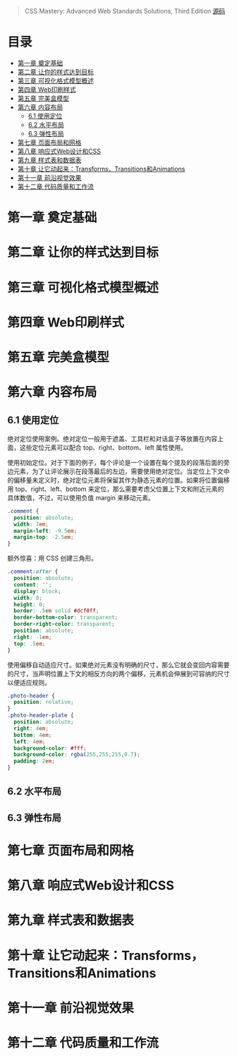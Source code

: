 > CSS Mastery: Advanced Web Standards Solutions, Third Edition
> [源码](https://github.com/GZ0759/css-mastery-16)


# 目录

- [第一章 奠定基础](#第一章-奠定基础)
- [第二章 让你的样式达到目标](#第二章-让你的样式达到目标)
- [第三章 可视化格式模型概述](#第三章-可视化格式模型概述)
- [第四章 Web印刷样式](#第四章-Web印刷样式)
- [第五章 完美盒模型](#第五章-完美盒模型)
- [第六章 内容布局](#第六章-内容布局)
  - [6.1 使用定位](#6.1-使用定位)
  - [6.2 水平布局](#6.2-水平布局)
  - [6.3 弹性布局](#6.3-弹性布局)
- [第七章 页面布局和网格](#第七章-页面布局和网格)
- [第八章 响应式Web设计和CSS](#第八章-响应式Web设计和CSS)
- [第九章 样式表和数据表](#第九章-样式表和数据表)
- [第十章 让它动起来：Transforms，Transitions和Animations](#第十章-让它动起来：Transforms，Transitions和Animations)
- [第十一章 前沿视觉效果](#第十一章-前沿视觉效果)
- [第十二章 代码质量和工作流](#第十二章-代码质量和工作流)

# 第一章 奠定基础

# 第二章 让你的样式达到目标

# 第三章 可视化格式模型概述

# 第四章 Web印刷样式

# 第五章 完美盒模型

# 第六章 内容布局

## 6.1 使用定位

绝对定位使用案例。绝对定位一般用于遮盖、工具栏和对话盒子等放置在内容上面，这些定位元素可以配合 top、right、bottom、left 属性使用。

使用初始定位。对于下面的例子，每个评论是一个设置在每个提及的段落后面的旁边元素，为了让评论展示在段落最后的左边，需要使用绝对定位。当定位上下文中的偏移量未定义时，绝对定位元素将保留其作为静态元素的位置。如果将位置偏移用 top、right、left、bottom 来定位，那么需要考虑父位置上下文和附近元素的具体数值，不过，可以使用负值 margin 来移动元素。

```css
.comment {
  position: absolute;
  width: 7em;
  margin-left: -9.5em;
  margin-top: -2.5em;
}
```

额外惊喜：用 CSS 创建三角形。

```css
.comment:after {
  position: absolute;
  content: '';
  display: block;
  width: 0;
  height: 0;
  border: .5em solid #dcf0ff;
  border-bottom-color: transparent;
  border-right-color: transparent;
  position: absolute;
  right: -1em;
  top: .5em;
}
```

使用偏移自动适应尺寸。如果绝对元素没有明确的尺寸，那么它就会变回内容需要的尺寸，当声明位置上下文的相反方向的两个偏移，元素机会伸展到可容纳的尺寸以便适应规则。

```css
.photo-header {
  position: relative;
}
.photo-header-plate {
  position: absolute;
  right: 4em;
  bottom: 4em;
  left: 4em;
  background-color: #fff;
  background-color: rgba(255,255,255,0.7);
  padding: 2em;
}
```

## 6.2 水平布局

## 6.3 弹性布局

# 第七章 页面布局和网格

# 第八章 响应式Web设计和CSS

# 第九章 样式表和数据表

# 第十章 让它动起来：Transforms，Transitions和Animations

# 第十一章 前沿视觉效果

# 第十二章 代码质量和工作流


